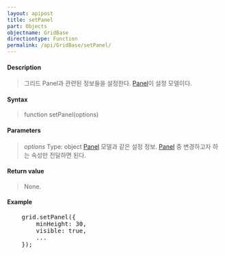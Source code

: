 ```yaml
---
layout: apipost
title: setPanel
part: Objects
objectname: GridBase
directiontype: Function
permalink: /api/GridBase/setPanel/
---
```



#### Description

> 그리드 Panel과 관련된 정보들을 설정한다. [Panel](/api/GridBase/)이 설정 모델이다.

#### Syntax

> function setPanel(options)

#### Parameters

> *options*
> Type: object
> [Panel](/api/GridBase/) 모델과 같은 설정 정보. [Panel](/api/GridBase/) 중 변경하고자 하는 속성만 전달하면 된다.  

#### Return value

> None.

#### Example

<pre class="prettyprint">
    grid.setPanel({
        minHeight: 30,
        visible: true,
        ...
    });
</pre>

